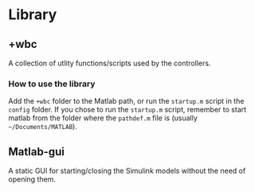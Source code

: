 # Library

## +wbc

A collection of utlity functions/scripts used by the controllers.

### How to use the library

Add the `+wbc` folder to the Matlab path, or run the `startup.m` script in the `config` folder. If you chose to run the `startup.m` script, remember to start matlab from the folder where the `pathdef.m` file is (usually `~/Documents/MATLAB`).


## Matlab-gui

A static GUI for starting/closing the Simulink models without the need of opening them.


